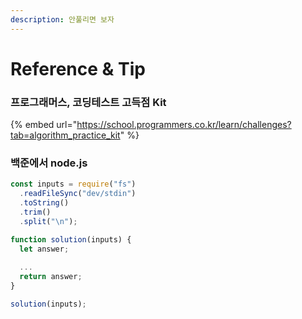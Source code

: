 ```yaml
---
description: 안풀리면 보자
---
```


# Reference & Tip

### 프로그래머스, 코딩테스트 고득점 Kit

{% embed url="https://school.programmers.co.kr/learn/challenges?tab=algorithm_practice_kit" %}

### 백준에서 node.js

```javascript
const inputs = require("fs")
  .readFileSync("dev/stdin")
  .toString()
  .trim()
  .split("\n");

function solution(inputs) {
  let answer;
  
  ...
  return answer;
}

solution(inputs);

```
